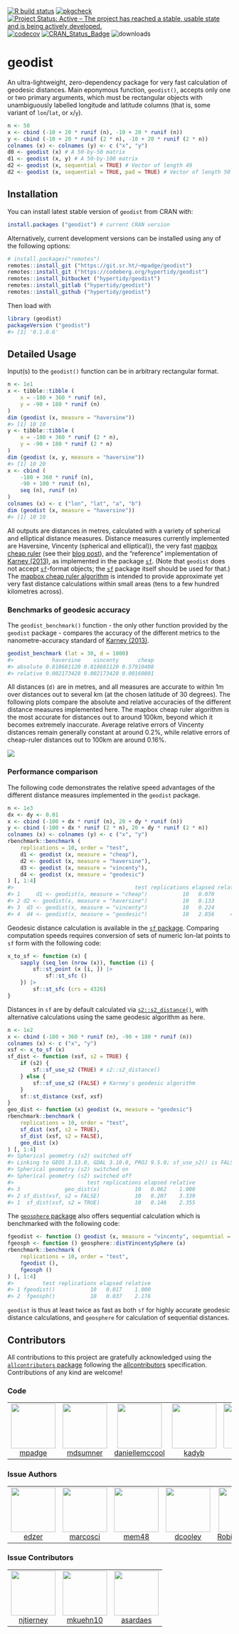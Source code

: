 <!-- README.md is generated from README.Rmd. Please edit that file -->

[![R build
status](https://github.com/hypertidy/geodist/workflows/R-CMD-check/badge.svg)](https://github.com/hypertidy/geodist/actions?query=workflow%3AR-CMD-check)
[![pkgcheck](https://github.com/hypertidy/geodist/workflows/pkgcheck/badge.svg)](https://github.com/hypertidy/geodist/actions?query=workflow%3Apkgcheck)
[![Project Status: Active – The project has reached a stable, usable
state and is being actively
developed.](http://www.repostatus.org/badges/latest/active.svg)](https://www.repostatus.org/)
[![codecov](https://codecov.io/gh/hypertidy/geodist/branch/master/graph/badge.svg)](https://app.codecov.io/gh/hypertidy/geodist)
[![CRAN_Status_Badge](https://www.r-pkg.org/badges/version/geodist)](http://cran.r-project.org/web/packages/geodist/)
![downloads](https://cranlogs.r-pkg.org/badges/grand-total/geodist)

# geodist

An ultra-lightweight, zero-dependency package for very fast calculation
of geodesic distances. Main eponymous function, `geodist()`, accepts
only one or two primary arguments, which must be rectangular objects
with unambiguously labelled longitude and latitude columns (that is,
some variant of `lon`/`lat`, or `x`/`y`).

``` r
n <- 50
x <- cbind (-10 + 20 * runif (n), -10 + 20 * runif (n))
y <- cbind (-10 + 20 * runif (2 * n), -10 + 20 * runif (2 * n))
colnames (x) <- colnames (y) <- c ("x", "y")
d0 <- geodist (x) # A 50-by-50 matrix
d1 <- geodist (x, y) # A 50-by-100 matrix
d2 <- geodist (x, sequential = TRUE) # Vector of length 49
d2 <- geodist (x, sequential = TRUE, pad = TRUE) # Vector of length 50
```

## Installation

You can install latest stable version of `geodist` from CRAN with:

``` r
install.packages ("geodist") # current CRAN version
```

Alternatively, current development versions can be installed using any
of the following options:

``` r
# install.packages("remotes")
remotes::install_git ("https://git.sr.ht/~mpadge/geodist")
remotes::install_git ("https://codeberg.org/hypertidy/geodist")
remotes::install_bitbucket ("hypertidy/geodist")
remotes::install_gitlab ("hypertidy/geodist")
remotes::install_github ("hypertidy/geodist")
```

Then load with

``` r
library (geodist)
packageVersion ("geodist")
#> [1] '0.1.0.6'
```

## Detailed Usage

Input(s) to the `geodist()` function can be in arbitrary rectangular
format.

``` r
n <- 1e1
x <- tibble::tibble (
    x = -180 + 360 * runif (n),
    y = -90 + 180 * runif (n)
)
dim (geodist (x, measure = "haversine"))
#> [1] 10 10
y <- tibble::tibble (
    x = -180 + 360 * runif (2 * n),
    y = -90 + 180 * runif (2 * n)
)
dim (geodist (x, y, measure = "haversine"))
#> [1] 10 20
x <- cbind (
    -180 + 360 * runif (n),
    -90 + 100 * runif (n),
    seq (n), runif (n)
)
colnames (x) <- c ("lon", "lat", "a", "b")
dim (geodist (x, measure = "haversine"))
#> [1] 10 10
```

All outputs are distances in metres, calculated with a variety of
spherical and elliptical distance measures. Distance measures currently
implemented are Haversine, Vincenty (spherical and elliptical)), the
very fast [mapbox cheap
ruler](https://github.com/mapbox/cheap-ruler-cpp/blob/master/include/mapbox/cheap_ruler.hpp)
(see their [blog
post](https://blog.mapbox.com/fast-geodesic-approximations-with-cheap-ruler-106f229ad016)),
and the “reference” implementation of [Karney
(2013)](https://link.springer.com/content/pdf/10.1007/s00190-012-0578-z.pdf),
as implemented in the package
[`sf`](https://cran.r-project.org/package=sf). (Note that `geodist` does
not accept [`sf`](https://cran.r-project.org/package=sf)-format objects;
the [`sf`](https://cran.r-project.org/package=sf) package itself should
be used for that.) The [mapbox cheap ruler
algorithm](https://github.com/mapbox/cheap-ruler-cpp) is intended to
provide approximate yet very fast distance calculations within small
areas (tens to a few hundred kilometres across).

### Benchmarks of geodesic accuracy

The `geodist_benchmark()` function - the only other function provided by
the `geodist` package - compares the accuracy of the different metrics
to the nanometre-accuracy standard of [Karney
(2013)](https://link.springer.com/content/pdf/10.1007/s00190-012-0578-z.pdf).

``` r
geodist_benchmark (lat = 30, d = 1000)
#>            haversine    vincenty      cheap
#> absolute 0.818681120 0.818681120 0.57910408
#> relative 0.002173428 0.002173428 0.00160801
```

All distances (`d)` are in metres, and all measures are accurate to
within 1m over distances out to several km (at the chosen latitude of 30
degrees). The following plots compare the absolute and relative
accuracies of the different distance measures implemented here. The
mapbox cheap ruler algorithm is the most accurate for distances out to
around 100km, beyond which it becomes extremely inaccurate. Average
relative errors of Vincenty distances remain generally constant at
around 0.2%, while relative errors of cheap-ruler distances out to 100km
are around 0.16%.

![](vignettes/fig1.png)

### Performance comparison

The following code demonstrates the relative speed advantages of the
different distance measures implemented in the `geodist` package.

``` r
n <- 1e3
dx <- dy <- 0.01
x <- cbind (-100 + dx * runif (n), 20 + dy * runif (n))
y <- cbind (-100 + dx * runif (2 * n), 20 + dy * runif (2 * n))
colnames (x) <- colnames (y) <- c ("x", "y")
rbenchmark::benchmark (
    replications = 10, order = "test",
    d1 <- geodist (x, measure = "cheap"),
    d2 <- geodist (x, measure = "haversine"),
    d3 <- geodist (x, measure = "vincenty"),
    d4 <- geodist (x, measure = "geodesic")
) [, 1:4]
#>                                      test replications elapsed relative
#> 1     d1 <- geodist(x, measure = "cheap")           10   0.070      1.0
#> 2 d2 <- geodist(x, measure = "haversine")           10   0.133      1.9
#> 3  d3 <- geodist(x, measure = "vincenty")           10   0.224      3.2
#> 4  d4 <- geodist(x, measure = "geodesic")           10   2.856     40.8
```

Geodesic distance calculation is available in the [`sf`
package](https://cran.r-project.org/package=sf). Comparing computation
speeds requires conversion of sets of numeric lon-lat points to `sf`
form with the following code:

``` r
x_to_sf <- function (x) {
    sapply (seq_len (nrow (x)), function (i) {
        sf::st_point (x [i, ]) |>
            sf::st_sfc ()
    }) |>
        sf::st_sfc (crs = 4326)
}
```

Distances in `sf` are by default calculated via
[`s2::s2_distance()`](https://r-spatial.github.io/s2/reference/s2_is_collection.html),
with alternative calculations using the same geodesic algorithm as here.

``` r
n <- 1e2
x <- cbind (-180 + 360 * runif (n), -90 + 180 * runif (n))
colnames (x) <- c ("x", "y")
xsf <- x_to_sf (x)
sf_dist <- function (xsf, s2 = TRUE) {
    if (s2) {
        sf::sf_use_s2 (TRUE) # s2::s2_distance()
    } else {
        sf::sf_use_s2 (FALSE) # Karney's geodesic algorithm
    }
    sf::st_distance (xsf, xsf)
}
geo_dist <- function (x) geodist (x, measure = "geodesic")
rbenchmark::benchmark (
    replications = 10, order = "test",
    sf_dist (xsf, s2 = TRUE),
    sf_dist (xsf, s2 = FALSE),
    geo_dist (x)
) [, 1:4]
#> Spherical geometry (s2) switched off
#> Linking to GEOS 3.13.0, GDAL 3.10.0, PROJ 9.5.0; sf_use_s2() is FALSE
#> Spherical geometry (s2) switched on
#> Spherical geometry (s2) switched off
#>                       test replications elapsed relative
#> 3              geo_dist(x)           10   0.062    1.000
#> 2 sf_dist(xsf, s2 = FALSE)           10   0.207    3.339
#> 1  sf_dist(xsf, s2 = TRUE)           10   0.146    2.355
```

The [`geosphere` package](https://cran.r-project.org/package=geosphere)
also offers sequential calculation which is benchmarked with the
following code:

``` r
fgeodist <- function () geodist (x, measure = "vincenty", sequential = TRUE)
fgeosph <- function () geosphere::distVincentySphere (x)
rbenchmark::benchmark (
    replications = 10, order = "test",
    fgeodist (),
    fgeosph ()
) [, 1:4]
#>         test replications elapsed relative
#> 1 fgeodist()           10   0.017    1.000
#> 2  fgeosph()           10   0.037    2.176
```

`geodist` is thus at least twice as fast as both `sf` for highly
accurate geodesic distance calculations, and `geosphere` for calculation
of sequential distances.

## Contributors



<!-- ALL-CONTRIBUTORS-LIST:START - Do not remove or modify this section -->
<!-- prettier-ignore-start -->
<!-- markdownlint-disable -->

All contributions to this project are gratefully acknowledged using the [`allcontributors` package](https://github.com/ropensci/allcontributors) following the [allcontributors](https://allcontributors.org) specification. Contributions of any kind are welcome!

### Code

<table>

<tr>
<td align="center">
<a href="https://github.com/mpadge">
<img src="https://avatars.githubusercontent.com/u/6697851?v=4" width="100px;" alt=""/>
</a><br>
<a href="https://github.com/hypertidy/geodist/commits?author=mpadge">mpadge</a>
</td>
<td align="center">
<a href="https://github.com/mdsumner">
<img src="https://avatars.githubusercontent.com/u/4107631?v=4" width="100px;" alt=""/>
</a><br>
<a href="https://github.com/hypertidy/geodist/commits?author=mdsumner">mdsumner</a>
</td>
<td align="center">
<a href="https://github.com/daniellemccool">
<img src="https://avatars.githubusercontent.com/u/5112209?v=4" width="100px;" alt=""/>
</a><br>
<a href="https://github.com/hypertidy/geodist/commits?author=daniellemccool">daniellemccool</a>
</td>
<td align="center">
<a href="https://github.com/kadyb">
<img src="https://avatars.githubusercontent.com/u/35004826?v=4" width="100px;" alt=""/>
</a><br>
<a href="https://github.com/hypertidy/geodist/commits?author=kadyb">kadyb</a>
</td>
<td align="center">
<a href="https://github.com/olivroy">
<img src="https://avatars.githubusercontent.com/u/52606734?v=4" width="100px;" alt=""/>
</a><br>
<a href="https://github.com/hypertidy/geodist/commits?author=olivroy">olivroy</a>
</td>
</tr>

</table>


### Issue Authors

<table>

<tr>
<td align="center">
<a href="https://github.com/edzer">
<img src="https://avatars.githubusercontent.com/u/520851?u=9bc892c3523be428dc211f2ccbcf04e8e0e564ff&v=4" width="100px;" alt=""/>
</a><br>
<a href="https://github.com/hypertidy/geodist/issues?q=is%3Aissue+author%3Aedzer">edzer</a>
</td>
<td align="center">
<a href="https://github.com/marcosci">
<img src="https://avatars.githubusercontent.com/u/10864574?u=e5b7e55e122646f47174a9e621ebc91fff177d9b&v=4" width="100px;" alt=""/>
</a><br>
<a href="https://github.com/hypertidy/geodist/issues?q=is%3Aissue+author%3Amarcosci">marcosci</a>
</td>
<td align="center">
<a href="https://github.com/mem48">
<img src="https://avatars.githubusercontent.com/u/15819577?u=0c128db4e7567656c23e83e4314111fcea424526&v=4" width="100px;" alt=""/>
</a><br>
<a href="https://github.com/hypertidy/geodist/issues?q=is%3Aissue+author%3Amem48">mem48</a>
</td>
<td align="center">
<a href="https://github.com/dcooley">
<img src="https://avatars.githubusercontent.com/u/8093396?u=2c8d9162f246d90d433034d212b29a19e0f245c1&v=4" width="100px;" alt=""/>
</a><br>
<a href="https://github.com/hypertidy/geodist/issues?q=is%3Aissue+author%3Adcooley">dcooley</a>
</td>
<td align="center">
<a href="https://github.com/Robinlovelace">
<img src="https://avatars.githubusercontent.com/u/1825120?u=4b78d134ed1814b0677455f45d932b3b4a6ba3a5&v=4" width="100px;" alt=""/>
</a><br>
<a href="https://github.com/hypertidy/geodist/issues?q=is%3Aissue+author%3ARobinlovelace">Robinlovelace</a>
</td>
<td align="center">
<a href="https://github.com/espinielli">
<img src="https://avatars.githubusercontent.com/u/891692?v=4" width="100px;" alt=""/>
</a><br>
<a href="https://github.com/hypertidy/geodist/issues?q=is%3Aissue+author%3Aespinielli">espinielli</a>
</td>
<td align="center">
<a href="https://github.com/Maschette">
<img src="https://avatars.githubusercontent.com/u/14663215?u=93694159d02e924e6413bd067d7746f1d16d64c1&v=4" width="100px;" alt=""/>
</a><br>
<a href="https://github.com/hypertidy/geodist/issues?q=is%3Aissue+author%3AMaschette">Maschette</a>
</td>
</tr>

</table>


### Issue Contributors

<table>

<tr>
<td align="center">
<a href="https://github.com/njtierney">
<img src="https://avatars.githubusercontent.com/u/6488485?u=3eacd57f61342d1c3cecd5c8ac741b1c4897e1de&v=4" width="100px;" alt=""/>
</a><br>
<a href="https://github.com/hypertidy/geodist/issues?q=is%3Aissue+commenter%3Anjtierney">njtierney</a>
</td>
<td align="center">
<a href="https://github.com/mkuehn10">
<img src="https://avatars.githubusercontent.com/u/4229651?u=ea8118ccba75b3ff7a8fb9859aadde9cd524c484&v=4" width="100px;" alt=""/>
</a><br>
<a href="https://github.com/hypertidy/geodist/issues?q=is%3Aissue+commenter%3Amkuehn10">mkuehn10</a>
</td>
<td align="center">
<a href="https://github.com/asardaes">
<img src="https://avatars.githubusercontent.com/u/7768461?u=fb573498b515f9bfcaeba8e256852060f6304d0b&v=4" width="100px;" alt=""/>
</a><br>
<a href="https://github.com/hypertidy/geodist/issues?q=is%3Aissue+commenter%3Aasardaes">asardaes</a>
</td>
</tr>

</table>

<!-- markdownlint-enable -->
<!-- prettier-ignore-end -->
<!-- ALL-CONTRIBUTORS-LIST:END -->
